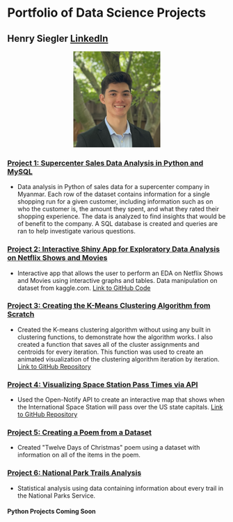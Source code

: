 # Portfolio of Data Science Projects

## Henry Siegler [LinkedIn](https://www.linkedin.com/in/henry-siegler-51439b223/)
<p align="center">
<img src="https://github.com/hasiegler/Portfolio/blob/main/Images/IMG_1644.jpg?raw=true" width=200>
 </p>

### [Project 1: Supercenter Sales Data Analysis in Python and MySQL](https://github.com/hasiegler/Supercenter_Sales/blob/main/supermarket_sales_analysis.ipynb)
* Data analysis in Python of sales data for a supercenter company in Myanmar. Each row of the dataset contains information for a single shopping run for a given customer, including information such as on who the customer is, the amount they spent, and what they rated their shopping experience. The data is analyzed to find insights that would be of benefit to the company. A SQL database is created and queries are ran to help investigate various questions.

### [Project 2: Interactive Shiny App for Exploratory Data Analysis on Netflix Shows and Movies](https://hasiegler.shinyapps.io/netflix_analysis/)
* Interactive app that allows the user to perform an EDA on Netflix Shows and Movies using interactive graphs and tables. Data manipulation on dataset from kaggle.com. [Link to GitHub Code](https://github.com/hasiegler/Netflix_Analysis/blob/master/app.R)
 
### [Project 3: Creating the K-Means Clustering Algorithm from Scratch](https://rpubs.com/hasiegler/926806)
* Created the K-means clustering algorithm without using any built in clustering functions, to demonstrate how the algorithm works. I also created a function that saves all of the cluster assignments and centroids for every iteration. This function was used to create an animated visualization of the clustering algorithm iteration by iteration. [Link to GitHub Repository](https://github.com/hasiegler/K_Means_Clustering)

### [Project 4: Visualizing Space Station Pass Times via API](https://rpubs.com/hasiegler/898179)
* Used the Open-Notify API to create an interactive map that shows when the International Space Station will pass over the US state capitals. [Link to GitHub Repository](https://github.com/hasiegler/Space-Station-API)

### [Project 5: Creating a Poem from a Dataset](https://github.com/hasiegler/Twelve_Days_Xmas/blob/main/twelve_days_poem.md)
* Created "Twelve Days of Christmas" poem using a dataset with information on all of the items in the poem.

### [Project 6: National Park Trails Analysis](https://github.com/hasiegler/National_Park_Trails/blob/main/National_Park_Trails.md)
* Statistical analysis using data containing information about every trail in the National Parks Service.

#### Python Projects Coming Soon
